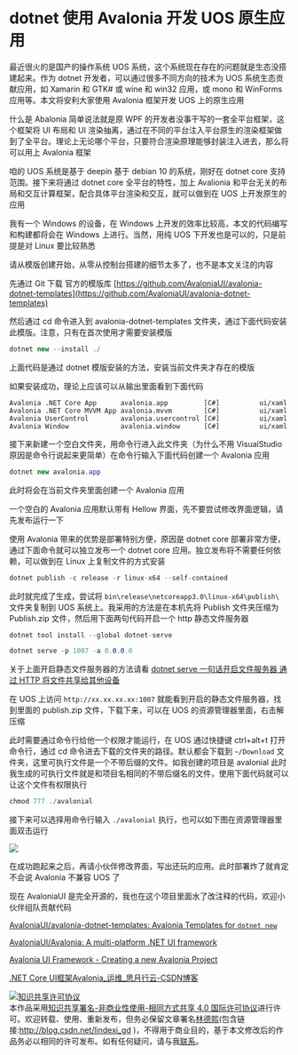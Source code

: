 
# dotnet 使用 Avalonia 开发 UOS 原生应用

最近很火的是国产的操作系统 UOS 系统，这个系统现在存在的问题就是生态没搭建起来。作为 dotnet 开发者，可以通过很多不同方向的技术为 UOS 系统生态贡献应用，如 Xamarin 和 GTK# 或 wine 和 win32 应用，或 mono 和 WinForms 应用等。本文将安利大家使用 Avalonia 框架开发 UOS 上的原生应用

<!--more-->


<!-- 发布 -->

什么是 Abalonia 简单说法就是原 WPF 的开发者没事干写的一套全平台框架，这个框架将 UI 布局和 UI 渲染抽离，通过在不同的平台注入平台原生的渲染框架做到了全平台。理论上无论哪个平台，只要符合渲染原理能够封装注入进去，那么将可以用上 Avalonia 框架

咱的 UOS 系统是基于 deepin 基于 debian 10 的系统，刚好在 dotnet core 支持范围。接下来将通过 dotnet core 全平台的特性，加上 Avalionia 和平台无关的布局和交互计算框架，配合具体平台渲染和交互，就可以做到在 UOS 上开发原生的应用

我有一个 Windows 的设备，在 Windows 上开发的效率比较高，本文的代码编写和构建都将会在 Windows 上进行。当然，用纯 UOS 下开发也是可以的，只是前提是对 Linux 要比较熟悉

请从模版创建开始，从零从控制台搭建的细节太多了，也不是本文关注的内容

先通过 Git 下载 官方的模版库 [https://github.com/AvaloniaUI/avalonia-dotnet-templates](https://github.com/AvaloniaUI/avalonia-dotnet-templates)

然后通过 cd 命令进入到 avalonia-dotnet-templates 文件夹，通过下面代码安装此模版。注意，只有在首次使用才需要安装模版

```csharp
dotnet new --install ./
```

上面代码是通过 dotnet 模版安装的方法，安装当前文件夹才存在的模版

如果安装成功，理论上应该可以从输出里面看到下面代码

```
Avalonia .NET Core App      avalonia.app         [C#]          ui/xaml
Avalonia .NET Core MVVM App avalonia.mvvm        [C#]          ui/xaml
Avalonia UserControl        avalonia.usercontrol [C#]          ui/xaml
Avalonia Window             avalonia.window      [C#]          ui/xaml
```

接下来新建一个空白文件夹，用命令行进入此文件夹（为什么不用 VisualStudio 原因是命令行说起来更简单）在命令行输入下面代码创建一个 Avalonia 应用

```csharp
dotnet new avalonia.app
```

此时将会在当前文件夹里面创建一个 Avalonia 应用

一个空白的 Avalonia 应用默认带有 Hellow 界面，先不要尝试修改界面逻辑，请先发布运行一下

使用 Avalonia 带来的优势是部署特别方便，原因是 dotnet core 部署非常方便，通过下面命令就可以独立发布一个 dotnet core 应用。独立发布将不需要任何依赖，可以做到在 Linux 上复制文件的方式安装

```csharp
dotnet publish -c release -r linux-x64 --self-contained
```

此时就完成了生成，尝试将 `bin\release\netcoreapp3.0\linux-x64\publish\` 文件夹复制到 UOS 系统上。我采用的方法是在本机先将 Publish 文件夹压缩为 Publish.zip 文件，然后用下面两句代码开启一个 http 静态文件服务器

```csharp
dotnet tool install --global dotnet-serve

dotnet serve -p 1007 -a 0.0.0.0
```

关于上面开启静态文件服务器的方法请看 [dotnet serve 一句话开启文件服务器 通过 HTTP 将文件共享给其他设备](https://blog.lindexi.com/post/dotnet-serve-%E4%B8%80%E5%8F%A5%E8%AF%9D%E5%BC%80%E5%90%AF%E6%96%87%E4%BB%B6%E6%9C%8D%E5%8A%A1%E5%99%A8-%E9%80%9A%E8%BF%87-HTTP-%E5%B0%86%E6%96%87%E4%BB%B6%E5%85%B1%E4%BA%AB%E7%BB%99%E5%85%B6%E4%BB%96%E8%AE%BE%E5%A4%87.html )

在 UOS 上访问 `http://xx.xx.xx.xx:1007` 就能看到开启的静态文件服务器，找到里面的 publish.zip 文件，下载下来，可以在 UOS 的资源管理器里面，右击解压缩

此时需要通过命令行给他一个权限才能运行，在 UOS 通过快捷键 ctrl+alt+t 打开命令行，通过 cd 命令进去下载的文件夹的路径。默认都会下载到 `~/Download` 文件夹，这里可执行文件是一个不带后缀的文件。如我创建的项目是 avalonial 此时我生成的可执行文件就是和项目名相同的不带后缀名的文件，使用下面代码就可以让这个文件有权限执行

```csharp
chmod 777 ./avalonial
```

接下来可以选择用命令行输入 `./avalonial` 执行，也可以如下图在资源管理器里面双击运行

![](http://image.acmx.xyz/lindexi%2F2020-04-02_08-29-25.jpg)

在成功跑起来之后，再请小伙伴修改界面，写出还玩的应用。此时部署炸了就肯定不会说 Avalonia 不兼容 UOS 了

现在 AvaloniaUI 是完全开源的，我也在这个项目里面水了改注释的代码，欢迎小伙伴组队贡献代码

[AvaloniaUI/avalonia-dotnet-templates: Avalonia Templates for `dotnet new`](https://github.com/AvaloniaUI/avalonia-dotnet-templates )

[AvaloniaUI/Avalonia: A multi-platform .NET UI framework](https://github.com/AvaloniaUI/Avalonia )

[Avalonia UI Framework - Creating a new Avalonia Project](https://avaloniaui.net/docs/quickstart/create-new-project ) 

[.NET Core UI框架Avalonia_运维_思月行云-CSDN博客](https://blog.csdn.net/kenkao/article/details/84973130 )





<a rel="license" href="http://creativecommons.org/licenses/by-nc-sa/4.0/"><img alt="知识共享许可协议" style="border-width:0" src="https://licensebuttons.net/l/by-nc-sa/4.0/88x31.png" /></a><br />本作品采用<a rel="license" href="http://creativecommons.org/licenses/by-nc-sa/4.0/">知识共享署名-非商业性使用-相同方式共享 4.0 国际许可协议</a>进行许可。欢迎转载、使用、重新发布，但务必保留文章署名[林德熙](http://blog.csdn.net/lindexi_gd)(包含链接:http://blog.csdn.net/lindexi_gd )，不得用于商业目的，基于本文修改后的作品务必以相同的许可发布。如有任何疑问，请与我[联系](mailto:lindexi_gd@163.com)。